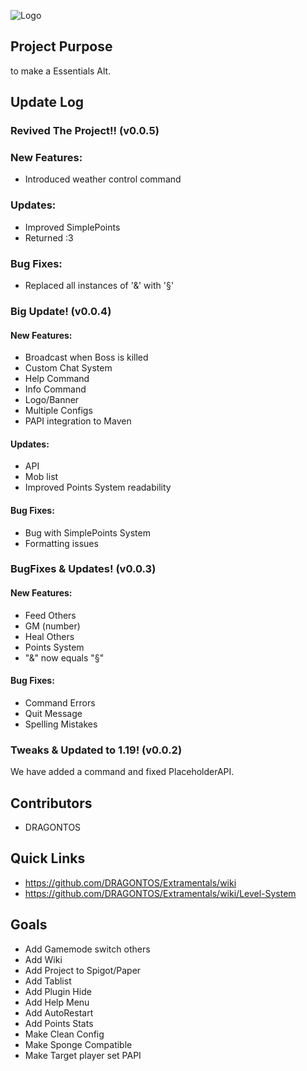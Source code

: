 ![Logo](https://user-images.githubusercontent.com/46651680/187038507-fc196c66-f554-436f-846b-7a718e92ae50.png)

## Project Purpose
to make a Essentials Alt.

## Update Log
###  Revived The Project!! (v0.0.5)

### New Features:
* Introduced weather control command

### Updates:
* Improved SimplePoints
* Returned :3

### Bug Fixes:
* Replaced all instances of '&' with '§'

###  Big Update! (v0.0.4)

#### New Features:
* Broadcast when Boss is killed
* Custom Chat System
* Help Command
* Info Command
* Logo/Banner
* Multiple Configs
* PAPI integration to Maven

#### Updates:
* API
* Mob list
* Improved Points System readability

#### Bug Fixes:
* Bug with SimplePoints System
* Formatting issues

### BugFixes & Updates! (v0.0.3)

#### New Features:
* Feed Others
* GM (number)
* Heal Others
* Points System
* "&" now equals "§"

#### Bug Fixes:
* Command Errors
* Quit Message
* Spelling Mistakes

### Tweaks & Updated to 1.19! (v0.0.2)
We have added a command and fixed PlaceholderAPI.

## Contributors
- DRAGONTOS

## Quick Links
- https://github.com/DRAGONTOS/Extramentals/wiki 
- https://github.com/DRAGONTOS/Extramentals/wiki/Level-System

## Goals
 * Add Gamemode switch others
 * Add Wiki
 * Add Project to Spigot/Paper
 * Add Tablist
 * Add Plugin Hide
 * Add Help Menu
 * Add AutoRestart
 * Add Points Stats
 * Make Clean Config
 * Make Sponge Compatible 
 * Make Target player set PAPI
